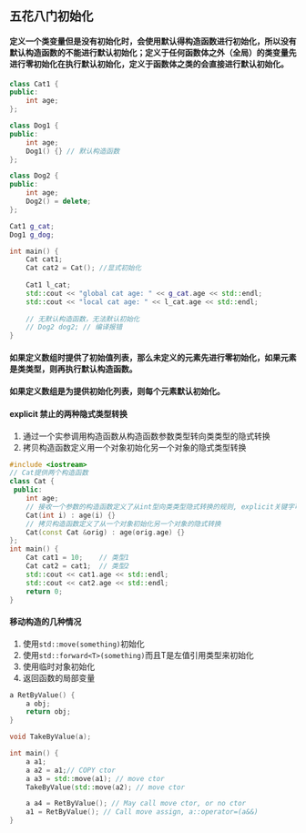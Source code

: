 ## 五花八门初始化

#### 定义一个类变量但是没有初始化时，会使用默认得构造函数进行初始化，所以没有默认构造函数的不能进行默认初始化；定义于任何函数体之外（全局）的类变量先进行零初始化在执行默认初始化，定义于函数体之类的会直接进行默认初始化。

```c++
class Cat1 {
public:
	int age;
};	

class Dog1 {
public:
	int age;
	Dog1() {} // 默认构造函数
};

class Dog2 {
public:
	int age;
	Dog2() = delete;		
};

Cat1 g_cat;
Dog1 g_dog;

int main() {
	Cat cat1;
	Cat cat2 = Cat(); //显式初始化
	
	Cat1 l_cat;
	std::cout << "global cat age: " << g_cat.age << std::endl;
	std::cout << "local cat age: " << l_cat.age << std::endl;
	
	// 无默认构造函数，无法默认初始化
	// Dog2 dog2; // 编译报错
}
```

#### 如果定义数组时提供了初始值列表，那么未定义的元素先进行零初始化，如果元素是类类型，则再执行默认构造函数。
#### 如果定义数组是为提供初始化列表，则每个元素默认初始化。

#### explicit 禁止的两种隐式类型转换

1. 通过一个实参调用构造函数从构造函数参数类型转向类类型的隐式转换
2. 拷贝构造函数定义用一个对象初始化另一个对象的隐式类型转换
```c++
#include <iostream>
// Cat提供两个构造函数
class Cat {
 public:
    int age;
    // 接收一个参数的构造函数定义了从int型向类类型隐式转换的规则, explicit关键字可以组织这种转换
    Cat(int i) : age(i) {}
    // 拷贝构造函数定义了从一个对象初始化另一个对象的隐式转换
    Cat(const Cat &orig) : age(orig.age) {}
};
int main() {
    Cat cat1 = 10;    // 类型1
    Cat cat2 = cat1;  // 类型2
    std::cout << cat1.age << std::endl;
    std::cout << cat2.age << std::endl;
    return 0;
}
```

#### 移动构造的几种情况

1. 使用`std::move(something)`初始化
2. 使用`std::forward<T>(something)`而且T是左值引用类型来初始化
3. 使用临时对象初始化
4. 返回函数的局部变量
```c++
a RetByValue() {
	a obj;
	return obj;
}

void TakeByValue(a);

int main() {
	a a1;
	a a2 = a1;// COPY ctor
	a a3 = std::move(a1); // move ctor
	TakeByValue(std::move(a2); // move ctor

	a a4 = RetByValue(); // May call move ctor, or no ctor
	a1 = RetByValue(); // Call move assign, a::operator=(a&&)
}
```
